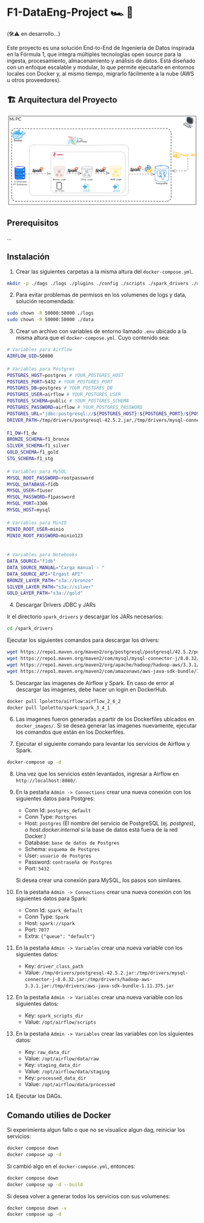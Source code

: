 # F1-DataEng-Project 🏎️ 🏁
(🛠️⚠️ en desarrollo...)

Este proyecto es una solución End-to-End de Ingeniería de Datos inspirada en la Fórmula 1, que integra múltiples tecnologías open source para la ingesta, procesamiento, almacenamiento y análisis de datos. Está diseñado con un enfoque escalable y modular, lo que permite ejecutarlo en entornos locales con Docker y, al mismo tiempo, migrarlo fácilmente a la nube (AWS u otros proveedores).

## 🏗️ Arquitectura del Proyecto

![arquitectura-img](arquitectura.png)

## Prerequisitos
...

## Instalación
1. Crear las siguientes carpetas a la misma altura del `docker-compose.yml`.

```bash
mkdir -p ./dags ./logs ./plugins ./config ./scripts ./spark_drivers ./data/{raw,staging,processed} ./database
```

2. Para evitar problemas de permisos en los volumenes de logs y data, solución recomendada:
```bash 
sudo chown -R 50000:50000 ./logs
sudo chown -R 50000:50000 ./data
```

3. Crear un archivo con variables de entorno llamado `.env` ubicado a la misma altura que el `docker-compose.yml`. Cuyo contenido sea:

```bash
# Variables para Airflow
AIRFLOW_UID=50000

# Variables para Postgres
POSTGRES_HOST=postgres # YOUR_POSTGRES_HOST
POSTGRES_PORT=5432 # YOUR_POSTGRES_PORT
POSTGRES_DB=postgres # YOUR_POSTGRES_DB
POSTGRES_USER=airflow # YOUR_POSTGRES_USER
POSTGRES_SCHEMA=public # YOUR_POSTGRES_SCHEMA
POSTGRES_PASSWORD=airflow # YOUR_POSTGRES_PASSWORD
POSTGRES_URL="jdbc:postgresql://${POSTGRES_HOST}:${POSTGRES_PORT}/${POSTGRES_DB}?user=${POSTGRES_USER}&password=${POSTGRES_PASSWORD}"
DRIVER_PATH=/tmp/drivers/postgresql-42.5.2.jar,/tmp/drivers/mysql-connector-j-8.0.32.jar,/tmp/drivers/hadoop-aws-3.3.1.jar,/tmp/drivers/aws-java-sdk-bundle-1.11.375.jar

F1_DW=f1_dw
BRONZE_SCHEMA=f1_bronze
SILVER_SCHEMA=f1_silver
GOLD_SCHEMA=f1_gold
STG_SCHEMA=f1_stg

# Variables para MySQL
MYSQL_ROOT_PASSWORD=rootpassword
MYSQL_DATABASE=f1db
MYSQL_USER=f1user
MYSQL_PASSWORD=f1password
MYSQL_PORT=3306
MYSQL_HOST=mysql

# Variables para MinIO
MINIO_ROOT_USER=minio
MINIO_ROOT_PASSWORD=minio123


# Variables para Notebooks
DATA_SOURCE="f1db"
DATA_SOURCE_MANUAL="Carga manual - "
DATA_SOURCE_API="Ergast API"
BRONZE_LAYER_PATH="s3a://bronze"
SILVER_LAYER_PATH="s3a://silver"
GOLD_LAYER_PATH="s3a://gold"
```

4. Descargar Drivers JDBC y JARs

Ir el directorio `spark_drivers` y descargar los JARs necesarios:

```bash
cd /spark_drivers
```

Ejecutar los siguientes comandos para descargar los drivers:

```bash
wget https://repo1.maven.org/maven2/org/postgresql/postgresql/42.5.2/postgresql-42.5.2.jar
wget https://repo1.maven.org/maven2/com/mysql/mysql-connector-j/8.0.32/mysql-connector-j-8.0.32.jar
wget https://repo1.maven.org/maven2/org/apache/hadoop/hadoop-aws/3.3.1/hadoop-aws-3.3.1.jar
wget https://repo1.maven.org/maven2/com/amazonaws/aws-java-sdk-bundle/1.11.375/aws-java-sdk-bundle-1.11.375.jar
```

5. Descargar las imagenes de Airflow y Spark. En caso de error al descargar las imagenes, debe hacer un login en DockerHub.
```bash
docker pull lpoletto/airflow:airflow_2_6_2
docker pull lpoletto/spark:spark_3_4_1
```

6. Las imagenes fueron generadas a partir de los Dockerfiles ubicados en `docker_images/`. Si se desea generar las imagenes nuevamente, ejecutar los comandos que están en los Dockerfiles.

7. Ejecutar el siguiente comando para levantar los servicios de Airflow y Spark.
```bash
docker-compose up -d
```

8. Una vez que los servicios estén levantados, ingresar a Airflow en `http://localhost:8080/`.

9. En la pestaña `Admin -> Connections` crear una nueva conexión con los siguientes datos para Postgres:
    * Conn Id: `postgres_default`
    * Conn Type: `Postgres`
    * Host: `postgres` (El nombre del servicio de PostgreSQL (ej. *postgres*), o *host.docker.internal* si la base de datos está fuera de la red Docker.)
    * Database: `base de datos de Postgres`
    * Schema: `esquema de Postgres`
    * User: `usuario de Postgres`
    * Password: `contraseña de Postgres`
    * Port: `5432`

    Si desea crear una conexión para MySQL, los pasos son similares.

10. En la pestaña `Admin -> Connections` crear una nueva conexión con los siguientes datos para Spark:
    * Conn Id: `spark_default`
    * Conn Type: `Spark`
    * Host: `spark://spark`
    * Port: `7077`
    * Extra: `{"queue": "default"}`

11. En la pestaña `Admin -> Variables` crear una nueva variable con los siguientes datos:
    * Key: `driver_class_path`
    * Value: `/tmp/drivers/postgresql-42.5.2.jar:/tmp/drivers/mysql-connector-j-8.0.32.jar:/tmp/drivers/hadoop-aws-3.3.1.jar:/tmp/drivers/aws-java-sdk-bundle-1.11.375.jar`

12. En la pestaña `Admin -> Variables` crear una nueva variable con los siguientes datos:
    * Key: `spark_scripts_dir`
    * Value: `/opt/airflow/scripts`

13. En la pestaña `Admin -> Variables` crear las variables con los siguientes datos:
    * Key: `raw_data_dir`
    * Value: `/opt/airflow/data/raw`
    * Key: `staging_data_dir`
    * Value: `/opt/airflow/data/staging`
    * Key: `processed_data_dir`
    * Value: `/opt/airflow/data/processed`

14. Ejecutar los DAGs.

## Comando utilies de Docker
Si experimienta algun fallo o que no se visualice algun dag, reiniciar los servicios:
```bash
docker compose down
docker compose up -d
```

Si cambió algo en el `docker-compose.yml`, entonces:
```bash
docker compose down
docker compose up -d --build
```

Si desea volver a generar todos los servicios con sus volumenes:
```bash
docker compose down -v
docker compose up -d
```